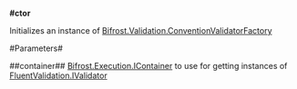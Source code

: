 **#ctor**

Initializes an instance of [Bifrost.Validation.ConventionValidatorFactory](Bifrost.Validation.ConventionValidatorFactory)

#Parameters#


##container##
[Bifrost.Execution.IContainer](Bifrost.Execution.IContainer) to use for getting instances of [FluentValidation.IValidator](FluentValidation.IValidator)
